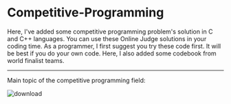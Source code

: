 # Competitive-Programming

Here, I've added some competitive programming problem's solution in C and C++ languages. You can use these Online Judge solutions in your coding time. As a programmer, I first suggest you try these code first. It will be best if you do your own code. Here, I also added some codebook from world finalist teams.

-------------------------------------------------------------

Main topic of the competitive programming field:

![download](https://user-images.githubusercontent.com/41442625/62351672-03e26a00-b528-11e9-82e2-3f969ee3dc88.png)
